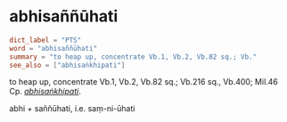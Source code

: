 # abhisaññūhati

``` toml
dict_label = "PTS"
word = "abhisaññūhati"
summary = "to heap up, concentrate Vb.1, Vb.2, Vb.82 sq.; Vb."
see_also = ["abhisaṅkhipati"]
```

to heap up, concentrate Vb.1, Vb.2, Vb.82 sq.; Vb.216 sq., Vb.400; Mil.46 Cp. *[abhisaṅkhipati](abhisaṅkhipati.md)*.

abhi \+ saññūhati, i.e. saṃ\-ni\-ūhati

